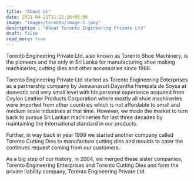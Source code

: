 ```yaml
---
title: "About Us"
date: 2021-04-21T11:22:16+06:00
image: "images/torento/image-1.jpeg"
description : "About Torento Engineering Private Ltd"
draft: false
read_more: true
---
```


Torento Engineering Private Ltd, also known as Torento Shoe Machinery, is the pioneers and the only in Sri Lanka for manufacturing shoe making machineries, cutting dies and other accessories since 1986.

Torento Engineering Private Ltd started as Torento Engineering Enterprises as a partnership company by Jeewanasuri Dayantha Hempala de Soysa at domestic and very small level with his personal experience acquired from Ceylon Leather Products Corporation where mostly all shoe machineries were imported from other countries which is not affordable to small and medium scale industries at that time. However, we made the market to turn back to pursue Sri Lankan machineries for last three decades by maintaining the International standard in our products.

Further, in way back in year 1999 we started another company called Torento Cutting Dies to manufacture cutting dies and moulds to cater the continues request coming from our customers.

As a big step of our history, in 2004, we merged these sister companies, Torento Engineering Enterprises and Torento Cutting Dies and form the private liability company, Torento Engineering Private Ltd.
